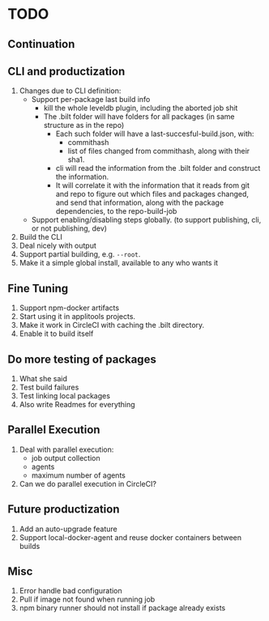 # TODO

## Continuation

## CLI and productization

1. Changes due to CLI definition:
   * Support per-package last build info
     * kill the whole leveldb plugin, including the aborted job shit
     * The .bilt folder will have folders for all packages (in same structure as in the repo)
       * Each such folder will have a last-succesful-build.json, with:
         * commithash
         * list of files changed from commithash, along with their sha1.
       * cli will read the information from the .bilt folder and construct the information.
       * It will correlate it with the information that it reads from git and repo to figure out which files and packages
         changed, and send that information, along with the package dependencies, to the repo-build-job
   * Support enabling/disabling steps globally. (to support publishing, cli, or not publishing, dev)
1. Build the CLI
1. Deal nicely with output
1. Support partial building, e.g. `--root`.
1. Make it a simple global install, available to any who wants it

## Fine Tuning

1. Support npm-docker artifacts
1. Start using it in applitools projects.
1. Make it work in CircleCI with caching the .bilt directory.
1. Enable it to build itself

## Do more testing of packages

1. What she said
1. Test build failures
1. Test linking local packages
1. Also write Readmes for everything

## Parallel Execution

1. Deal with parallel execution:
   * job output collection
   * agents
   * maximum number of agents
1. Can we do parallel execution in CircleCI?

## Future productization

1. Add an auto-upgrade feature
1. Support local-docker-agent and reuse docker containers between builds

## Misc

1. Error handle bad configuration
1. Pull if image not found when running job
1. npm binary runner should not install if package already exists

